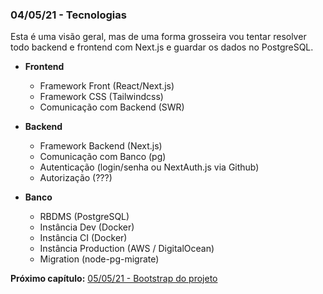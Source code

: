 ### 04/05/21 - Tecnologias

Esta é uma visão geral, mas de uma forma grosseira vou tentar resolver todo backend e frontend com Next.js e guardar os dados no PostgreSQL.

- **Frontend**

  - Framework Front (React/Next.js)
  - Framework CSS (Tailwindcss)
  - Comunicação com Backend (SWR)

- **Backend**

  - Framework Backend (Next.js)
  - Comunicação com Banco (pg)
  - Autenticação (login/senha ou NextAuth.js via Github)
  - Autorização (???)

- **Banco**

  - RBDMS (PostgreSQL)
  - Instância Dev (Docker)
  - Instância CI (Docker)
  - Instância Production (AWS / DigitalOcean)
  - Migration (node-pg-migrate)

**Próximo capítulo:** [05/05/21 - Bootstrap do projeto](2021-05-05.md)

